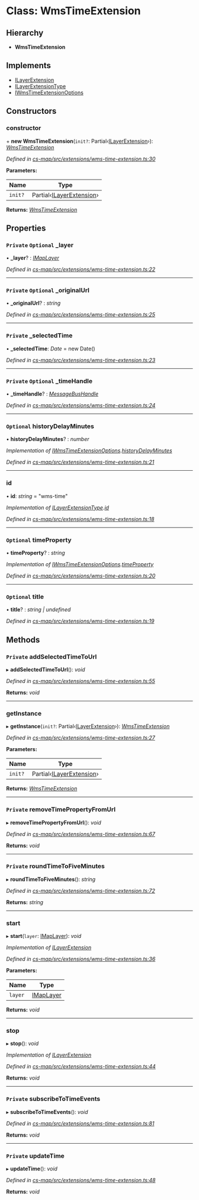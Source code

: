 # Class: WmsTimeExtension

## Hierarchy

* **WmsTimeExtension**

## Implements

* [ILayerExtension](../interfaces/_cs_map_src_classes_ilayer_extension_.ilayerextension.md)
* [ILayerExtensionType](../interfaces/_cs_map_src_classes_ilayer_extension_.ilayerextensiontype.md)
* [IWmsTimeExtensionOptions](../interfaces/_cs_map_src_extensions_wms_time_extension_.iwmstimeextensionoptions.md)

## Constructors

###  constructor

\+ **new WmsTimeExtension**(`init?`: Partial‹[ILayerExtension](../interfaces/_cs_map_src_classes_ilayer_extension_.ilayerextension.md)›): *[WmsTimeExtension](_cs_map_src_extensions_wms_time_extension_.wmstimeextension.md)*

*Defined in [cs-map/src/extensions/wms-time-extension.ts:30](https://github.com/TNOCS/csnext/blob/38d1409e/packages/cs-map/src/extensions/wms-time-extension.ts#L30)*

**Parameters:**

Name | Type |
------ | ------ |
`init?` | Partial‹[ILayerExtension](../interfaces/_cs_map_src_classes_ilayer_extension_.ilayerextension.md)› |

**Returns:** *[WmsTimeExtension](_cs_map_src_extensions_wms_time_extension_.wmstimeextension.md)*

## Properties

### `Private` `Optional` _layer

• **_layer**? : *[IMapLayer](../interfaces/_cs_map_src_classes_imap_layer_.imaplayer.md)*

*Defined in [cs-map/src/extensions/wms-time-extension.ts:22](https://github.com/TNOCS/csnext/blob/38d1409e/packages/cs-map/src/extensions/wms-time-extension.ts#L22)*

___

### `Private` `Optional` _originalUrl

• **_originalUrl**? : *string*

*Defined in [cs-map/src/extensions/wms-time-extension.ts:25](https://github.com/TNOCS/csnext/blob/38d1409e/packages/cs-map/src/extensions/wms-time-extension.ts#L25)*

___

### `Private` _selectedTime

• **_selectedTime**: *Date* =  new Date()

*Defined in [cs-map/src/extensions/wms-time-extension.ts:23](https://github.com/TNOCS/csnext/blob/38d1409e/packages/cs-map/src/extensions/wms-time-extension.ts#L23)*

___

### `Private` `Optional` _timeHandle

• **_timeHandle**? : *[MessageBusHandle](_cs_core_src_utils_message_bus_message_bus_handle_.messagebushandle.md)*

*Defined in [cs-map/src/extensions/wms-time-extension.ts:24](https://github.com/TNOCS/csnext/blob/38d1409e/packages/cs-map/src/extensions/wms-time-extension.ts#L24)*

___

### `Optional` historyDelayMinutes

• **historyDelayMinutes**? : *number*

*Implementation of [IWmsTimeExtensionOptions](../interfaces/_cs_map_src_extensions_wms_time_extension_.iwmstimeextensionoptions.md).[historyDelayMinutes](../interfaces/_cs_map_src_extensions_wms_time_extension_.iwmstimeextensionoptions.md#optional-historydelayminutes)*

*Defined in [cs-map/src/extensions/wms-time-extension.ts:21](https://github.com/TNOCS/csnext/blob/38d1409e/packages/cs-map/src/extensions/wms-time-extension.ts#L21)*

___

###  id

• **id**: *string* = "wms-time"

*Implementation of [ILayerExtensionType](../interfaces/_cs_map_src_classes_ilayer_extension_.ilayerextensiontype.md).[id](../interfaces/_cs_map_src_classes_ilayer_extension_.ilayerextensiontype.md#id)*

*Defined in [cs-map/src/extensions/wms-time-extension.ts:18](https://github.com/TNOCS/csnext/blob/38d1409e/packages/cs-map/src/extensions/wms-time-extension.ts#L18)*

___

### `Optional` timeProperty

• **timeProperty**? : *string*

*Implementation of [IWmsTimeExtensionOptions](../interfaces/_cs_map_src_extensions_wms_time_extension_.iwmstimeextensionoptions.md).[timeProperty](../interfaces/_cs_map_src_extensions_wms_time_extension_.iwmstimeextensionoptions.md#optional-timeproperty)*

*Defined in [cs-map/src/extensions/wms-time-extension.ts:20](https://github.com/TNOCS/csnext/blob/38d1409e/packages/cs-map/src/extensions/wms-time-extension.ts#L20)*

___

### `Optional` title

• **title**? : *string | undefined*

*Defined in [cs-map/src/extensions/wms-time-extension.ts:19](https://github.com/TNOCS/csnext/blob/38d1409e/packages/cs-map/src/extensions/wms-time-extension.ts#L19)*

## Methods

### `Private` addSelectedTimeToUrl

▸ **addSelectedTimeToUrl**(): *void*

*Defined in [cs-map/src/extensions/wms-time-extension.ts:55](https://github.com/TNOCS/csnext/blob/38d1409e/packages/cs-map/src/extensions/wms-time-extension.ts#L55)*

**Returns:** *void*

___

###  getInstance

▸ **getInstance**(`init?`: Partial‹[ILayerExtension](../interfaces/_cs_map_src_classes_ilayer_extension_.ilayerextension.md)›): *[WmsTimeExtension](_cs_map_src_extensions_wms_time_extension_.wmstimeextension.md)*

*Defined in [cs-map/src/extensions/wms-time-extension.ts:27](https://github.com/TNOCS/csnext/blob/38d1409e/packages/cs-map/src/extensions/wms-time-extension.ts#L27)*

**Parameters:**

Name | Type |
------ | ------ |
`init?` | Partial‹[ILayerExtension](../interfaces/_cs_map_src_classes_ilayer_extension_.ilayerextension.md)› |

**Returns:** *[WmsTimeExtension](_cs_map_src_extensions_wms_time_extension_.wmstimeextension.md)*

___

### `Private` removeTimePropertyFromUrl

▸ **removeTimePropertyFromUrl**(): *void*

*Defined in [cs-map/src/extensions/wms-time-extension.ts:67](https://github.com/TNOCS/csnext/blob/38d1409e/packages/cs-map/src/extensions/wms-time-extension.ts#L67)*

**Returns:** *void*

___

### `Private` roundTimeToFiveMinutes

▸ **roundTimeToFiveMinutes**(): *string*

*Defined in [cs-map/src/extensions/wms-time-extension.ts:72](https://github.com/TNOCS/csnext/blob/38d1409e/packages/cs-map/src/extensions/wms-time-extension.ts#L72)*

**Returns:** *string*

___

###  start

▸ **start**(`layer`: [IMapLayer](../interfaces/_cs_map_src_classes_imap_layer_.imaplayer.md)): *void*

*Implementation of [ILayerExtension](../interfaces/_cs_map_src_classes_ilayer_extension_.ilayerextension.md)*

*Defined in [cs-map/src/extensions/wms-time-extension.ts:36](https://github.com/TNOCS/csnext/blob/38d1409e/packages/cs-map/src/extensions/wms-time-extension.ts#L36)*

**Parameters:**

Name | Type |
------ | ------ |
`layer` | [IMapLayer](../interfaces/_cs_map_src_classes_imap_layer_.imaplayer.md) |

**Returns:** *void*

___

###  stop

▸ **stop**(): *void*

*Implementation of [ILayerExtension](../interfaces/_cs_map_src_classes_ilayer_extension_.ilayerextension.md)*

*Defined in [cs-map/src/extensions/wms-time-extension.ts:44](https://github.com/TNOCS/csnext/blob/38d1409e/packages/cs-map/src/extensions/wms-time-extension.ts#L44)*

**Returns:** *void*

___

### `Private` subscribeToTimeEvents

▸ **subscribeToTimeEvents**(): *void*

*Defined in [cs-map/src/extensions/wms-time-extension.ts:81](https://github.com/TNOCS/csnext/blob/38d1409e/packages/cs-map/src/extensions/wms-time-extension.ts#L81)*

**Returns:** *void*

___

### `Private` updateTime

▸ **updateTime**(): *void*

*Defined in [cs-map/src/extensions/wms-time-extension.ts:48](https://github.com/TNOCS/csnext/blob/38d1409e/packages/cs-map/src/extensions/wms-time-extension.ts#L48)*

**Returns:** *void*
